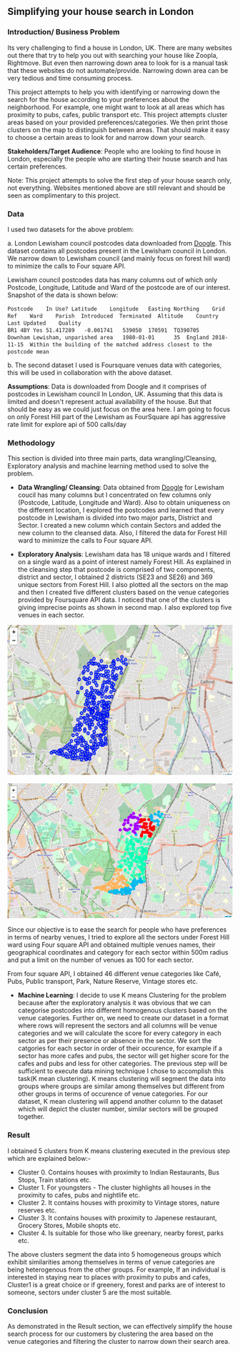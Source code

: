 ## Simplifying your house search in London

### Introduction/ Business Problem

Its very challenging to find a house in London, UK. There are many websites out there that try to help you out with searching your house like Zoopla, Rightmove. But even then narrowing down area to look for is a manual task that these websites do not automate/provide. Narrowing down area can be very tedious and time consuming process.

This project attempts to help you with identifying or narrowing down the search for the house according to your preferences about the neighborhood. 
For example, one might want to look at all areas which has proximity to pubs, cafes, public transport etc. This project attempts cluster areas based on your provided preferences/categories. We then print those clusters on the map to distinguish between areas. That should make it easy to choose a certain areas to look for and narrow down your search.

**Stakeholders/Target Audience**: People who are looking to find house in London, especially the people who are starting their house search and has certain preferences.

Note: This project attempts to solve the first step of your house search only, not everything. Websites mentioned above are still relevant and should be seen as complimentary to this project.


### Data

I used two datasets for the above problem:

a. London Lewisham council postcodes data downloaded from [Doogle](https://www.doogal.co.uk/AdministrativeAreasCSV.ashx?district=E09000023). This dataset contains all postcodes present in the Lewisham council in London. We narrow down to Lewisham council (and mainly focus on forest hill ward) to minimize the calls to Four square API.

Lewisham council postcodes data has many columns out of which only Postcode, Longitude, Latitude and Ward of the postcode are of our interest. Snapshot of the data is shown below: 

```
Postcode	In Use?	Latitude	Longitude	Easting	Northing	Grid Ref	Ward	Parish	Introduced	Terminated	Altitude	Country	Last Updated	Quality
BR1 4BY	Yes	51.417289	-0.001741	539050	170591	TQ390705	Downham	Lewisham, unparished area	1980-01-01		35	England	2018-11-15	Within the building of the matched address closest to the postcode mean
  ```

b. The second dataset I used is Foursquare venues data with categories, this will be used in collaboration with the above dataset.

**Assumptions**: Data is downloaded from Doogle and it comprises of postcodes in Lewisham council In London, UK. Assuming that this data is limited and doesn't represent actual availability of the house. But that should be easy as we could just focus on the area here. I am going to focus on only Forest Hill part of the Lewisham as FourSquare api has aggressive rate limit for explore api of 500 calls/day

### Methodology

This section is divided into three main parts, data wrangling/Cleansing, Exploratory analysis and machine learning method used to solve the problem. 

  * **Data Wrangling/ Cleansing**: Data obtained from [Doogle](https://www.doogal.co.uk/AdministrativeAreasCSV.ashx?district=E09000023) for Lewisham coucil has many columns but I concentrated on few columns only (Postcode, Latitude, Longitude and Ward). Also to obtain uniqueness on the different location, I explored the postcodes and learned that every postcode in Lewisham is divided into two major parts, District and Sector. I created a new column which contain Sectors and added the new column to the cleansed data. Also, I filtered the data for Forest Hill ward to minimize the calls to Four square API.

  * **Exploratory Analysis**: Lewisham data has 18 unique wards and I filtered on a single ward as a point of interest namely Forest Hill. As explained in the cleansing step that postcode is comprised of two components, district and sector, I obtained 2 districts (SE23 and SE26) and 369 unique sectors from Forest Hill. I also plotted all the sectors on the map and then I created five different clusters based on the venue categories provided by Foursquare API data. I noticed that one of the clusters is giving imprecise points as shown in second map. I also explored top five venues in each sector.
  
  ![Sectors_FH](Sectors_FH.png)
  
  ![Clusters_FH](Clusters_FH.png)
  
  Since our objective is to ease the search for  people who have preferences in terms of nearby venues, I tried to explore all the sectors under Forest Hill ward using Four square API and obtained multiple venues names, their geographical coordinates and category for each sector within 500m radius and put a limit on the number of venues as 100 for each sector.
  
  From four square API, I obtained 46 different venue categories like Café, Pubs, Public transport, Park, Nature Reserve, Vintage stores etc.

  * **Machine Learning**: I decide to use K means Clustering for the problem because after the exploratory analysis it was obvious that we can categorise postcodes into different homogenous clusters based on the venue categories. 
Further on, we need to create our dataset in a format where rows will represent the sectors and all columns will be venue categories and we will calculate the score for every category in each sector as per their presence or absence in the sector. We sort the catgories for each sector in order of their occurence, for example if a sector has more cafes and pubs, the sector will get higher score for the cafes and pubs and less for other categories. 
The previous step will be sufficient to execute data mining technique I chose to accomplish this task(K mean clustering). K means clustering will segment the data into groups where groups are similar among themselves but different from other groups in terms of occurence of venue categories. For our dataset, K mean clustering will append another column to the dataset which will depict the cluster number, similar sectors will be grouped together. 


### Result

I obtained 5 clusters from K means clustering executed in the previous step which are explained below:-

* Cluster 0. Contains houses with proximity to Indian Restaurants, Bus Stops, Train stations etc.
* Cluster 1. For youngsters - The cluster highlights all houses in the proximity to cafes, pubs and nightlife etc.
* Cluster 2. It contains houses with proximity to Vintage stores, nature reserves etc.
* Cluster 3. It contains houses with proximity to Japenese restaurant, Grocery Stores, Mobile shopts etc.
* Cluster 4. Is suitable for those who like greenary, nearby forest, parks etc.

The above clusters segment the data into 5 homogeneous groups which exhibit similarities among themselves in terms of venue categories are being heterogenous from the other groups. For example, If an individual is interested in staying near to places with proximity to pubs and cafes, Cluster1 is a great choice or if greenery, forest and parks are of interest to someone, sectors under cluster 5 are the most suitable. 


### Conclusion
 
As demonstrated in the Result section, we can effectively simplify the house search process for our customers by clustering the area based on the venue categories and filtering the cluster to narrow down their search area.
